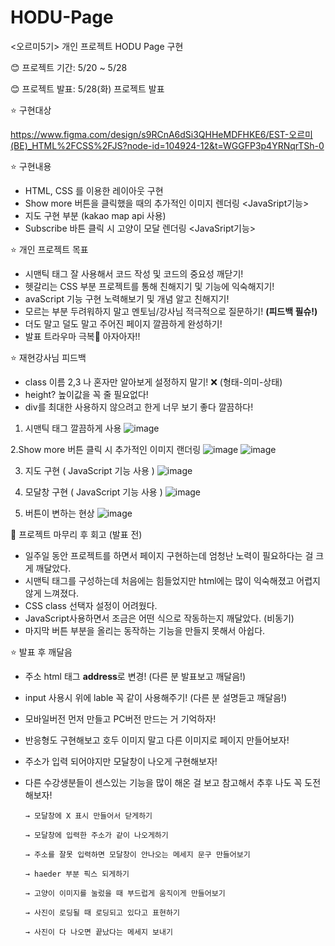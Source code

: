 # HODU-Page
<오르미5기> 개인 프로젝트 HODU Page 구현

😊 프로젝트 기간: 5/20 ~ 5/28

😊 프로젝트 발표: 5/28(화) 프로젝트 발표

⭐ 구현대상

https://www.figma.com/design/s9RCnA6dSi3QHHeMDFHKE6/EST-오르미(BE)_HTML%2FCSS%2FJS?node-id=104924-12&t=WGGFP3p4YRNqrTSh-0

⭐ 구현내용
 - HTML, CSS 를 이용한 레이아웃 구현
 - Show more 버튼을 클릭했을 때의 추가적인 이미지 렌더링 <JavaSript기능>
 - 지도 구현 부분 (kakao map api 사용)
 - Subscribe 바튼 클릭 시 고양이 모달 렌더링 <JavaSript기능>


⭐ 개인 프로젝트 목표
- 시맨틱 태그 잘 사용해서 코드 작성 및 코드의 중요성 깨닫기!
- 헷갈리는 CSS 부분 프로젝트를 통해 친해지기 및 기능에 익숙해지기!
- avaScript 기능 구현 노력해보기 및 개념 알고 친해지기!
- 모르는 부분 두려워하지 말고 멘토님/강사님 적극적으로 질문하기! **(피드백 필슈!)**
- 더도 말고 덜도 말고 주어진 페이지 깔끔하게 완성하기!
- 발표 트라우마 극복👩 아자아자!!


⭐ 재현강사님 피드백 
- class 이름 2,3 나 혼자만 알아보게 설정하지 말기! ❌ (형태-의미-상태)
- height? 높이값을 꼭 줄 필요없다!
- div를 최대한 사용하지 않으려고 한게 너무 보기 좋다 깔끔하다!

1. 시맨틱 태그 깔끔하게 사용
![image](https://github.com/soomae1/HODU-Page/assets/168793000/49249a33-a749-499a-93e6-9e5b4937f7e8)

2.Show more 버튼 클릭 시 추가적인 이미지 랜더링 
![image](https://github.com/soomae1/HODU-Page/assets/168793000/378025f0-705b-446c-8198-48f8b7917b20) 
![image](https://github.com/soomae1/HODU-Page/assets/168793000/ba458986-1f86-4191-b52c-65bc2c130f26)

3. 지도 구현 ( JavaScript 기능 사용 )
![image](https://github.com/soomae1/HODU-Page/assets/168793000/a476f6e5-6aab-4544-9b8a-52c7e9638d87)

4. 모달창 구현 ( JavaScript 기능 사용 )
![image](https://github.com/soomae1/HODU-Page/assets/168793000/cecceab9-fbcb-4b87-9fdd-8b4591c75e73)

5. 버튼이 변하는 현상
![image](https://github.com/soomae1/HODU-Page/assets/168793000/b4331beb-9da9-4b1d-b041-e3a77e1ee71f)


🐥 프로젝트 마무리 후 회고 (발표 전)
- 일주일 동안 프로젝트를 하면서 페이지 구현하는데 엄청난 노력이 필요하다는 걸 크게 깨달았다.
- 시맨틱 태그를 구성하는데 처음에는 힘들었지만 html에는 많이 익숙해졌고 어렵지 않게 느껴졌다.
- CSS class 선택자 설정이 어려웠다.
- JavaScript사용하면서 조금은 어떤 식으로 작동하는지 깨달았다. (비동기)
- 마지막 버튼 부분을 올리는 동작하는 기능을 만들지 못해서 아쉽다.


⭐ 발표 후 깨달음

- 주소 html 태그 **address**로 변경! (다른 분 발표보고 깨달음!)
- input 사용시 위에 lable 꼭 같이 사용해주기! (다른 분 설명듣고 깨달음!)
- 모바일버전 먼저 만들고 PC버전 만드는 거 기억하자!
- 반응형도 구현해보고 호두 이미지 말고 다른 이미지로 페이지 만들어보자!
- 주소가 입력 되어야지만 모달창이 나오게 구현해보자!
- 다른 수강생분들이 센스있는 기능을 많이 해온 걸 보고 참고해서 추후 나도 꼭 도전해보자!

      → 모달창에 X 표시 만들어서 닫게하기

      → 모달창에 입력한 주소가 같이 나오게하기 

      → 주소를 잘못 입력하면 모달창이 안나오는 메세지 문구 만들어보기

      → haeder 부분 픽스 되게하기

      → 고양이 이미지를 눌렀을 때 부드럽게 움직이게 만들어보기

      → 사진이 로딩될 때 로딩되고 있다고 표현하기

      → 사진이 다 나오면 끝났다는 메세지 보내기


